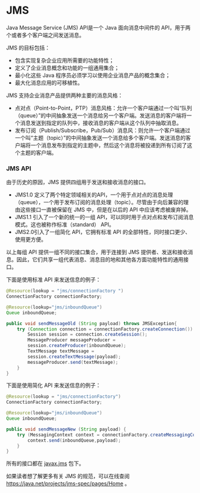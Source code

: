 # JMS

Java Message Service (JMS) API是一个 Java 面向消息中间件的 API，用于两个或者多个客户端之间发送消息。
 
JMS 的目标包括：

* 包含实现复杂企业应用所需要的功能特性；
* 定义了企业消息概念和功能的一组通用集合；
* 最小化这些 Java 程序员必须学习以使用企业消息产品的概念集合；
* 最大化消息应用的可移植性。
 
JMS 支持企业消息产品提供两种主要的消息风格：

* 点对点（Point-to-Point，PTP）消息风格：允许一个客户端通过一个叫“队列（queue）”的中间抽象发送一个消息给另一个客户端。发送消息的客户端将一个消息发送到指定的队列中，接收消息的客户端从这个队列中抽取消息。
* 发布订阅（Publish/Subscribe，Pub/Sub）消息风：则允许一个客户端通过一个叫“主题（topic）”的中间抽象发送一个消息给多个客户端。发送消息的客户端将一个消息发布到指定的主题中，然后这个消息将被投递到所有订阅了这个主题的客户端。

### JMS API

由于历史的原因，JMS 提供四组用于发送和接收消息的接口。

* JMS1.0 定义了两个特定领域相关的API，一个用于点对点的消息处理（queue），一个用于发布订阅的消息处理（topic）。尽管由于向后兼容的理由这些接口一直被保留在 JMS 中，但是在以后的 API 中应该考虑被废弃掉。
* JMS1.1 引入了一个新的统一的一组 API，可以同时用于点对点和发布订阅消息模式。这也被称作标准（standard） API。
* JMS2.0引入了一组简化 API，它拥有标准 API 的全部特性，同时接口更少、使用更方便。

以上每组 API 提供一组不同的接口集合，用于连接到 JMS 提供者、发送和接收消息。因此，它们共享一组代表消息、消息目的地和其他各方面功能特性的通用接口。

下面是使用标准 API 来发送信息的例子：

```java
@Resource(lookup = "jms/connectionFactory ") 
ConnectionFactory connectionFactory;

@Resource(lookup="jms/inboundQueue")
Queue inboundQueue;

public void sendMessageOld (String payload) throws JMSException{
    try (Connection connection = connectionFactory.createConnection()) {
        Session session = connection.createSession();
        MessageProducer messageProducer =
        session.createProducer(inboundQueue);
        TextMessage textMessage =
        session.createTextMessage(payload);
        messageProducer.send(textMessage);
    }
}
```

下面是使用简化 API 来发送信息的例子：

```java
@Resource(lookup = "jms/connectionFactory")
ConnectionFactory connectionFactory;

@Resource(lookup="jms/inboundQueue")
Queue inboundQueue;

public void sendMessageNew (String payload) {
    try (MessagingContext context = connectionFactory.createMessagingContext();){
        context.send(inboundQueue,payload);
    }
}
```

所有的接口都在 [javax.jms](http://docs.oracle.com/javaee/7/api/javax/jms/package-summary.html) 包下。

如果读者想了解更多有关 JMS 的规范，可以在线查阅 <https://java.net/projects/jms-spec/pages/Home> 。
